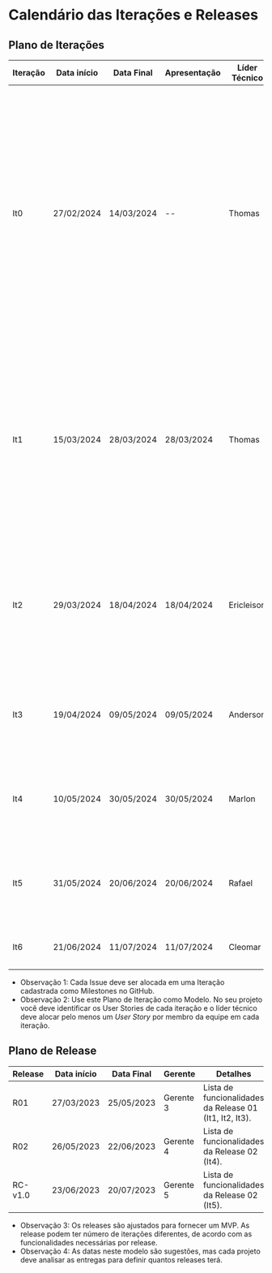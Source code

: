 # Calendário das Iterações e Releases

## Plano de Iterações

Iteração | Data início | Data Final | Apresentação | Líder Técnico  | Detalhes
-------- | ----------- | ---------- | ------------ | -------  | -------
It0      | 27/02/2024  | 14/03/2024 |      --      | Thomas  | Planejamento, Estudo dos Documentos e Definição de Tecnologias dos projetos. Criação dos Documentos: Documento de Visão, Modelo Conceitual, Lista de User Stories, Plano de Iteração e Plano de Release,  Estrutura do Projeto (código base do projeto), Detalhar User Stories para a Iteração 1.
It1      | 15/03/2024  | 28/03/2024 | 28/03/2024   | Thomas | Implementar User Story Base, criar Documento de Visão, Modelo Conceitual, Lista de User Stories, Plano de Iteração e Plano de Release, Detalhar User Stories para a Iteração 2, Implementar User Stories definidos na Iteração 0.
It2      | 29/03/2024  | 18/04/2024 | 18/04/2024   | Ericleison | Detalhar User Stories 07 a 11, Implementar User Stories 01 a 06, Testar User Stories, Deploy da Iteração (um US por membro da equipe).
It3      | 19/04/2024  | 09/05/2024 | 09/05/2024   | Anderson | Detalhar User Stories, Implementar User Stories, Testar User Stories, Deploy da Iteração.
It4      | 10/05/2024  | 30/05/2024 | 30/05/2024   | Marlon | Detalhar User Stories, Implementar User Stories, Testar User Stories, Deploy da Iteração.
It5      | 31/05/2024  | 20/06/2024 | 20/06/2024   | Rafael | Detalhar User Stories, Implementar User Stories, Testar User Stories, Deploy da Iteração.
It6      | 21/06/2024  | 11/07/2024 | 11/07/2024   | Cleomar | Correções de Bugs, Testes, e Entrega do Projeto.

* Observação 1: Cada Issue deve ser alocada em uma Iteração cadastrada como Milestones no GitHub.   
* Observação 2: Use este Plano de Iteração como Modelo. No seu projeto você deve identificar os User Stories de cada iteração e o líder técnico deve alocar pelo menos um *User Story* por membro da equipe em cada iteração.

## Plano de Release

Release | Data início | Data Final | Gerente   | Detalhes
------- | ----------- | ---------- | --------- | --------
R01     | 27/03/2023  | 25/05/2023 | Gerente 3 | Lista de funcionalidades da Release 01 (It1, It2, It3).
R02     | 26/05/2023  | 22/06/2023 | Gerente 4 | Lista de funcionalidades da Release 02 (It4).
RC-v1.0 | 23/06/2023  | 20/07/2023 | Gerente 5 | Lista de funcionalidades da Release 02 (It5).

* Observação 3: Os releases são ajustados para fornecer um MVP. As release podem ter número de iterações diferentes, de acordo com as funcionalidades necessárias por release.
* Observação 4: As datas neste modelo são sugestões, mas cada projeto deve analisar as entregas para definir quantos releases terá.
